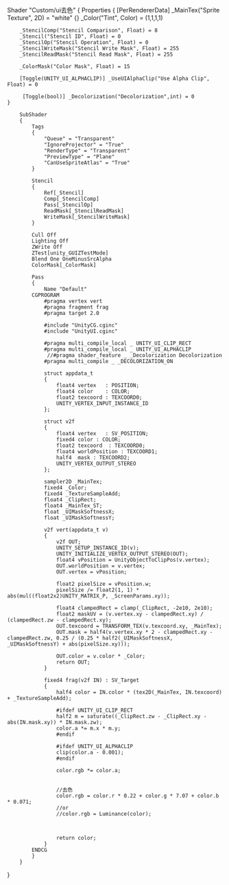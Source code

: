 Shader "Custom/ui去色"
{
    Properties
    {
        [PerRendererData] _MainTex("Sprite Texture", 2D) = "white" {}
        _Color("Tint", Color) = (1,1,1,1)

        _StencilComp("Stencil Comparison", Float) = 8
        _Stencil("Stencil ID", Float) = 0
        _StencilOp("Stencil Operation", Float) = 0
        _StencilWriteMask("Stencil Write Mask", Float) = 255
        _StencilReadMask("Stencil Read Mask", Float) = 255

        _ColorMask("Color Mask", Float) = 15

        [Toggle(UNITY_UI_ALPHACLIP)] _UseUIAlphaClip("Use Alpha Clip", Float) = 0

         [Toggle(bool)] _Decolorization("Decolorization",int) = 0
    }

        SubShader
        {
            Tags
            {
                "Queue" = "Transparent"
                "IgnoreProjector" = "True"
                "RenderType" = "Transparent"
                "PreviewType" = "Plane"
                "CanUseSpriteAtlas" = "True"
            }

            Stencil
            {
                Ref[_Stencil]
                Comp[_StencilComp]
                Pass[_StencilOp]
                ReadMask[_StencilReadMask]
                WriteMask[_StencilWriteMask]
            }

            Cull Off
            Lighting Off
            ZWrite Off
            ZTest[unity_GUIZTestMode]
            Blend One OneMinusSrcAlpha
            ColorMask[_ColorMask]

            Pass
            {
                Name "Default"
            CGPROGRAM
                #pragma vertex vert
                #pragma fragment frag
                #pragma target 2.0

                #include "UnityCG.cginc"
                #include "UnityUI.cginc"

                #pragma multi_compile_local _ UNITY_UI_CLIP_RECT
                #pragma multi_compile_local _ UNITY_UI_ALPHACLIP
                 //#pragma shader_feature _ _Decolorization Decolorization
                #pragma multi_compile _ _DECOLORIZATION_ON

                struct appdata_t
                {
                    float4 vertex   : POSITION;
                    float4 color    : COLOR;
                    float2 texcoord : TEXCOORD0;
                    UNITY_VERTEX_INPUT_INSTANCE_ID
                };

                struct v2f
                {
                    float4 vertex   : SV_POSITION;
                    fixed4 color : COLOR;
                    float2 texcoord  : TEXCOORD0;
                    float4 worldPosition : TEXCOORD1;
                    half4  mask : TEXCOORD2;
                    UNITY_VERTEX_OUTPUT_STEREO
                };

                sampler2D _MainTex;
                fixed4 _Color;
                fixed4 _TextureSampleAdd;
                float4 _ClipRect;
                float4 _MainTex_ST;
                float _UIMaskSoftnessX;
                float _UIMaskSoftnessY;

                v2f vert(appdata_t v)
                {
                    v2f OUT;
                    UNITY_SETUP_INSTANCE_ID(v);
                    UNITY_INITIALIZE_VERTEX_OUTPUT_STEREO(OUT);
                    float4 vPosition = UnityObjectToClipPos(v.vertex);
                    OUT.worldPosition = v.vertex;
                    OUT.vertex = vPosition;

                    float2 pixelSize = vPosition.w;
                    pixelSize /= float2(1, 1) * abs(mul((float2x2)UNITY_MATRIX_P, _ScreenParams.xy));

                    float4 clampedRect = clamp(_ClipRect, -2e10, 2e10);
                    float2 maskUV = (v.vertex.xy - clampedRect.xy) / (clampedRect.zw - clampedRect.xy);
                    OUT.texcoord = TRANSFORM_TEX(v.texcoord.xy, _MainTex);
                    OUT.mask = half4(v.vertex.xy * 2 - clampedRect.xy - clampedRect.zw, 0.25 / (0.25 * half2(_UIMaskSoftnessX, _UIMaskSoftnessY) + abs(pixelSize.xy)));

                    OUT.color = v.color * _Color;
                    return OUT;
                }

                fixed4 frag(v2f IN) : SV_Target
                {
                    half4 color = IN.color * (tex2D(_MainTex, IN.texcoord) + _TextureSampleAdd);

                    #ifdef UNITY_UI_CLIP_RECT
                    half2 m = saturate((_ClipRect.zw - _ClipRect.xy - abs(IN.mask.xy)) * IN.mask.zw);
                    color.a *= m.x * m.y;
                    #endif

                    #ifdef UNITY_UI_ALPHACLIP
                    clip(color.a - 0.001);
                    #endif

                    color.rgb *= color.a;

                   
                    //去色
                    color.rgb = color.r * 0.22 + color.g * 7.07 + color.b * 0.071;
                    //or
                    //color.rgb = Luminance(color);
      


                    return color;
                }
            ENDCG
            }
        }
}
